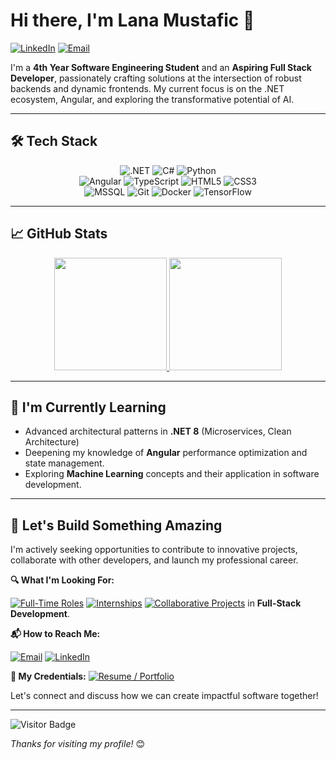 # Hi there, I'm Lana Mustafic 👋

[![LinkedIn](https://img.shields.io/badge/LinkedIn-Connect-pink?style=for-the-badge&logo=linkedin&color=%23FFC2D1&logoColor=white)](https://linkedin.com/in/lana-mustafic)
[![Email](https://img.shields.io/badge/Email-Contact%20Me-pink?style=for-the-badge&logo=gmail&color=%23FFC2D1&logoColor=white)](mailto:lana-mustafic@outlook.com)

I'm a **4th Year Software Engineering Student** and an **Aspiring Full Stack Developer**, passionately crafting solutions at the intersection of robust backends and dynamic frontends. My current focus is on the .NET ecosystem, Angular, and exploring the transformative potential of AI.

---

## 🛠️ Tech Stack

<p align="center">
  <!-- Backend -->
  <img src="https://img.shields.io/badge/.NET-512BD4?style=for-the-badge&logo=dotnet&logoColor=white" alt=".NET" />
  <img src="https://img.shields.io/badge/C%23-239120?style=for-the-badge&logo=c-sharp&logoColor=white" alt="C#" />
  <img src="https://img.shields.io/badge/python-3670A0?style=for-the-badge&logo=python&logoColor=ffdd54" alt="Python" />
  <br />
  <!-- Frontend -->
  <img src="https://img.shields.io/badge/angular-%23DD0031.svg?style=for-the-badge&logo=angular&logoColor=white" alt="Angular" />
  <img src="https://img.shields.io/badge/typescript-%23007ACC.svg?style=for-the-badge&logo=typescript&logoColor=white" alt="TypeScript" />
  <img src="https://img.shields.io/badge/html5-%23E34F26.svg?style=for-the-badge&logo=html5&logoColor=white" alt="HTML5" />
  <img src="https://img.shields.io/badge/css3-%231572B6.svg?style=for-the-badge&logo=css3&logoColor=white" alt="CSS3" />
  <br />
  <!-- Databases & Tools -->
  <img src="https://img.shields.io/badge/Microsoft%20SQL%20Server-CC2927?style=for-the-badge&logo=microsoft%20sql%20server&logoColor=white" alt="MSSQL" />
  <img src="https://img.shields.io/badge/git-%23F05033.svg?style=for-the-badge&logo=git&logoColor=white" alt="Git" />
  <img src="https://img.shields.io/badge/docker-%230db7ed.svg?style=for-the-badge&logo=docker&logoColor=white" alt="Docker" />
  <img src="https://img.shields.io/badge/TensorFlow-FF6F00?style=for-the-badge&logo=tensorflow&logoColor=white" alt="TensorFlow" />
</p>

---

## 📈 GitHub Stats

<p align="center">
  <a href="https://github.com/lana-mustafic">
    <!-- GitHub Streak Stats - Customized for Pink Theme -->
    <img height="180em" src="https://github-readme-streak-stats.herokuapp.com/?user=lana-mustafic&theme=default&hide_border=true&background=FFC2D120&fire=FF9EAA&ring=FF9EAA&currStreakNum=9D4EDD&sideLabels=9D4EDD&dates=6D6875" />
    <!-- Top Languages Card - Using a light theme -->
    <img height="180em" src="https://github-readme-stats.vercel.app/api/top-langs/?username=lana-mustafic&theme=default&hide_border=true&layout=compact&langs_count=8&hide=procfile&bg_color=FFC2D120&title_color=9D4EDD&text_color=6D6875" />
  </a>
</p>

---

## 🌱 I'm Currently Learning

*   Advanced architectural patterns in **.NET 8** (Microservices, Clean Architecture)
*   Deepening my knowledge of **Angular** performance optimization and state management.
*   Exploring **Machine Learning** concepts and their application in software development.

---

## 🤝 Let's Build Something Amazing

I'm actively seeking opportunities to contribute to innovative projects, collaborate with other developers, and launch my professional career.

**🔍 What I'm Looking For:**

[![Full-Time Roles](https://img.shields.io/badge/Full_Time-Roles-8A2BE2?style=for-the-badge&logo=bookmark&logoColor=white)](https://)
[![Internships](https://img.shields.io/badge/Internships-Open-FF69B4?style=for-the-badge&logo=graduation-cap&logoColor=white)](https://)
[![Collaborative Projects](https://img.shields.io/badge/Collab-Projects-228B22?style=for-the-badge&logo=git&logoColor=white)](https://)
in **Full-Stack Development**.

**📬 How to Reach Me:**

[![Email](https://img.shields.io/badge/Email-Lana_Mustafic-D14836?style=for-the-badge&logo=gmail&logoColor=white)](mailto:lana-mustafic@outlook.com)
[![LinkedIn](https://img.shields.io/badge/LinkedIn-Connect-0A66C2?style=for-the-badge&logo=linkedin&logoColor=white)](https://linkedin.com/in/lana-mustafic)

**📄 My Credentials:**
[![Resume / Portfolio](https://img.shields.io/badge/Resume-View_Portfolio-6A0DAD?style=for-the-badge&logo=read-the-docs&logoColor=white)](https://lana-mustafic.github.io/portfolio/)

Let's connect and discuss how we can create impactful software together!

---

![Visitor Badge](https://komarev.com/ghpvc/?username=lana-mustafic&color=FF9EAA&style=flat-square)

*Thanks for visiting my profile!* 😊
